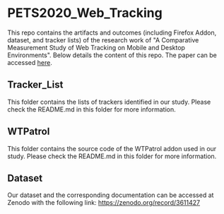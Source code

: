 # PETS2020_Web_Tracking
This repo contains the artifacts and outcomes (including Firefox Addon, dataset, and tracker lists) of the research work of "A Comparative Measurement Study of Web Tracking on Mobile and Desktop Environments". Below details the content of this repo.
The paper can be accessed [here](https://petsymposium.org/2020/files/papers/issue2/popets-2020-0016.pdf).

## Tracker_List
This folder contains the lists of trackers identified in our study. Please check the README.md in this folder for more information.

## WTPatrol
This folder contains the source code of the WTPatrol addon used in our study. Please check the README.md in this folder for more information.

## Dataset
Our dataset and the corresponding documentation can be accessed at Zenodo with the following link:
https://zenodo.org/record/3611427
